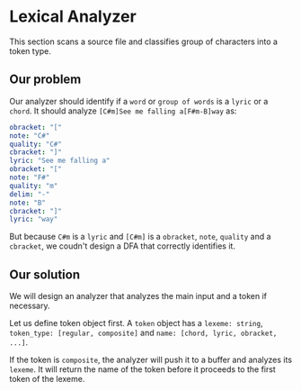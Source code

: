 # Lexical Analyzer
This section scans a source file and classifies group of characters into a token type.

## Our problem
Our analyzer should identify if a ```word``` or ```group of words``` is a ```lyric``` or a ```chord```.
It should analyze ```[C#m]See me falling a[F#m-B]way``` as:
``` yml
obracket: "["
note: "C#"
quality: "C#"
cbracket: "]"
lyric: "See me falling a"
obracket: "["
note: "F#"
quality: "m"
delim: "-"
note: "B"
cbracket: "]"
lyric: "way"
```
But because ```C#m``` is a ```lyric``` and ```[C#m]``` is a ```obracket```, ```note```, ```quality``` and a ```cbracket```, we coudn't design a DFA that correctly identifies it.

## Our solution
We will design an analyzer that analyzes the main input and a token if necessary.

Let us define token object first. A ```token``` object has a ```lexeme: string```, ```token_type: [regular, composite]``` and ```name: [chord, lyric, obracket, ...]```.

If the token is ```composite```, the analyzer will push it to a buffer and analyzes its ```lexeme```. It will return the name of the token before it proceeds to the first token of the lexeme.
